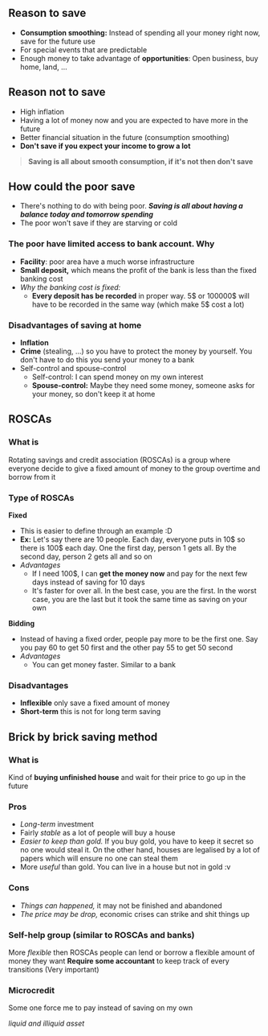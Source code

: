 ## Reason to save
* **Consumption smoothing:** Instead of spending all your money right now, save for the future use
* For special events that are predictable
* Enough money to take advantage of **opportunities**: Open business, buy home, land, ...

## Reason not to save
* High inflation
* Having a lot of money now and you are expected to have more in the future
* Better financial situation in the future (consumption smoothing)
* **Don't save if you expect your income to grow a lot**

> **Saving is all about smooth consumption, if it's not then don't save**

## How could the poor save
* There's nothing to do with being poor. **_Saving is all about having a balance today and tomorrow spending_**
* The poor won't save if they are starving or cold

### The poor have limited access to bank account. Why
* **Facility**: poor area have a much worse infrastructure 
* **Small deposit,** which means the profit of the bank is less than the fixed banking cost
* _Why the banking cost is fixed:_
    * **Every deposit has be recorded** in proper way. 5$ or 100000$ will have to be recorded in the same way (which make 5$ cost a lot)

### Disadvantages of saving at home
* **Inflation**
* **Crime** (stealing, ...) so you have to protect the money by yourself. You don't have to do this you send your money to a bank
* Self-control and spouse-control
    * Self-control: I can spend money on my own interest
    * **Spouse-control:** Maybe they need some money, someone asks for your money, so don't keep it at home

## ROSCAs
### What is 
Rotating savings and credit association (ROSCAs) is a group where everyone decide to give a fixed amount of money to the group overtime and borrow from it 

### Type of ROSCAs

**Fixed**

* This is easier to define through an example :D
* **Ex:** Let's say there are 10 people. Each day, everyone puts in 10$ so there is 100$ each day. One the first day, person 1 gets all. By the second day, person 2 gets all and so on
* _Advantages_
    * If I need 100$, I can **get the money now** and pay for the next few days instead of saving for 10 days
    * It's faster for over all. In the best case, you are the first. In the worst case, you are the last but it took the same time as saving on your own

**Bidding** 

* Instead of having a fixed order, people pay more to be the first one. Say you pay 60 to get 50 first and the other pay 55 to get 50 second
* _Advantages_
    * You can get money faster. Similar to a bank

### Disadvantages
* **Inflexible** only save a fixed amount of money
* **Short-term** this is not for long term saving

## Brick by brick saving method
### What is
Kind of **buying unfinished house** and wait for their price to go up in the future

### Pros
* _Long-term_ investment
* Fairly _stable_ as a lot of people will buy a house
* _Easier to keep than gold._ If you buy gold, you have to keep it secret so no one would steal it. On the other hand, houses are legalised by a lot of papers which will ensure no one can steal them
* More _useful_ than gold. You can live in a house but not in gold :v

### Cons
* _Things can happened,_ it may not be finished and abandoned
* _The price may be drop,_ economic crises can strike and shit things up

### Self-help group (similar to ROSCAs and banks)
More _flexible_ then ROSCAs people can lend or borrow a flexible amount of money they want
**Require some accountant** to keep track of every transitions (Very important)

### Microcredit
Some one force me to pay instead of saving on my own

_liquid and illiquid asset_
